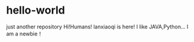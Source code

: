 # hello-world
just another repository
Hi!Humans!
lanxiaoqi is here!  I like JAVA,Python... I am a newbie！

